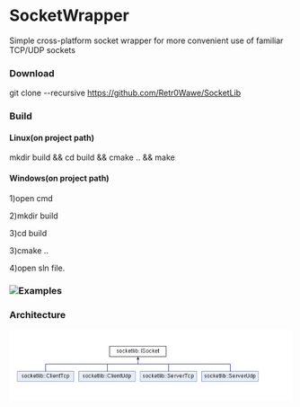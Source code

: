 # SocketWrapper
Simple cross-platform socket wrapper for more convenient use of familiar TCP/UDP sockets
### Download
git clone --recursive https://github.com/Retr0Wawe/SocketLib
### Build
#### Linux(on project path)
mkdir build && cd build && cmake .. && make
#### Windows(on project path)
1)open cmd

2)mkdir build

3)cd build

3)cmake ..

4)open sln file.

### ![Examples](https://github.com/Retr0Wawe/SocketLib/tree/main/example)
### Architecture
![scheme](https://github.com/Retr0Wawe/SocketLib/blob/main/docs/architecture.png)
